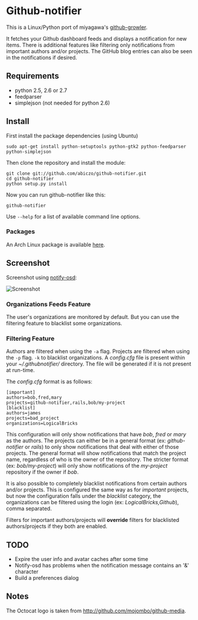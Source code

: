 Github-notifier
===============

This is a Linux/Python port of miyagawa's [github-growler][github-growler].

It fetches your Github dashboard feeds and displays a notification for new
items. There is additional features like filtering only notifications from
important authors and/or projects. The GitHub blog entries can also be seen in
the notifications if desired.

Requirements
------------

* python 2.5, 2.6 or 2.7
* feedparser
* simplejson (not needed for python 2.6)

Install
-------

First install the package dependencies (using Ubuntu)

    sudo apt-get install python-setuptools python-gtk2 python-feedparser python-simplejson

Then clone the repository and install the module:

    git clone git://github.com/abiczo/github-notifier.git
    cd github-notifier
    python setup.py install

Now you can run github-notifier like this:

    github-notifier

Use `--help` for a list of available command line options.

### Packages

An Arch Linux package is available [here][arch-package].

Screenshot
----------

Screenshot using [notify-osd][notify-osd]:

![Screenshot](http://cloud.github.com/downloads/abiczo/github-notifier/github-notifier.png)


### Organizations Feeds Feature

The user's organizations are monitored by default. But you can use the filtering
feature to blacklist some organizations.

### Filtering Feature

Authors are filtered when using the `-a` flag. Projects are filtered when using
the `-p` flag. `-k` to blacklist organizations. A *config.cfg* file is present 
within your *~/.githubnotifier/* directory. The file will be generated if it is 
not present at run-time.

The *config.cfg* format is as follows:

    [important]
    authors=bob,fred,mary
    projects=github-notifier,rails,bob/my-project
    [blacklist]
    authors=james
    projects=bad_project
    organizations=LogicalBricks

This configuration will only show notifications that have *bob*, *fred* or
*mary* as the authors. The projects can either be in a general format (ex:
*github-notifier* or *rails*) to only show notifications that deal with either
of those projects. The general format will show notifications that match the
project name, regardless of who is the owner of the repository. The stricter
format (ex: *bob/my-project*) will only show notifications of the *my-project*
repository if the owner if *bob*. 

It is also possible to completely blacklist notifications from certain authors
and/or projects. This is configured the same way as for *important* projects,
but now the configuration falls under the *blacklist* category, the organizations 
can be filtered using the login (ex: *LogicalBricks,Github*), comma separated.


Filters for important authors/projects will **override** filters for
blacklisted authors/projects if they both are enabled.


TODO
----

* Expire the user info and avatar caches after some time
* Notify-osd has problems when the notification message contains
  an '&' character
* Build a preferences dialog

Notes
-----

The Octocat logo is taken from <http://github.com/mojombo/github-media>.

[github-growler]: http://github.com/miyagawa/github-growler
[arch-package]: http://aur.archlinux.org/packages.php?ID=25385
[notify-osd]: https://wiki.ubuntu.com/NotifyOSD
